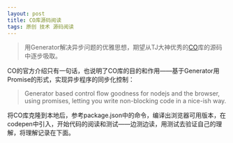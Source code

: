 ```yaml
---
layout: post
title: CO库源码阅读
tags: 原创 技术 源码阅读
---
```


> 用Generator解决异步问题的优雅思想，期望从TJ大神优秀的[CO](https://github.com/tj/co)库的源码中逐步吸取。

CO的官方介绍只有一句话，也说明了CO库的目的和作用——基于Generator用Promise的形式，实现异步程序的同步化控制：

> Generator based control flow goodness for nodejs and the browser, using promises, letting you write non-blocking code in a nice-ish way.

将CO库克隆到本地后，参考package.json中的命令，编译出浏览器可用版本，在codepen中引入，开始代码的阅读和测试——边测边读，用测试去验证自己的理解，将理解记录在下面。
